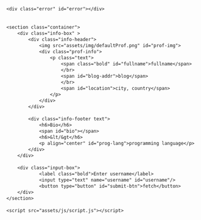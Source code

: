 
<html lang="en">
<body>

    <div class="error" id="error"></div>
    

    <section class="container"> 
        <div class="info-box" >
            <div class="info-header">
                <img src="assets/img/defaultProf.png" id="prof-img">
                <div class="prof-info">
                    <p class="text">
                        <span class="bold" id="fullname">fullname</span>
                        </br>
                        <span id="blog-addr">blog</span>
                        </br>
                        <span id="location">city, country</span>
                    </p>
                </div>               
            </div>
            
            <div class="info-footer text">
                <h6>Bio</h6>
                <span id="bio"></span>
                <h6>&lt/&gt</h6>
                <p align="center" id="prog-lang">programming language</p>
            </div>
        </div>

        <div class="input-box">
                <label class="bold">Enter username</label>
                <input type="text" name="username" id="username"/>
                <button type="button" id="submit-btn">fetch</button> 
        </div>
    </section> 

    <script src="assets/js/script.js"></script>
</body>
</html>
